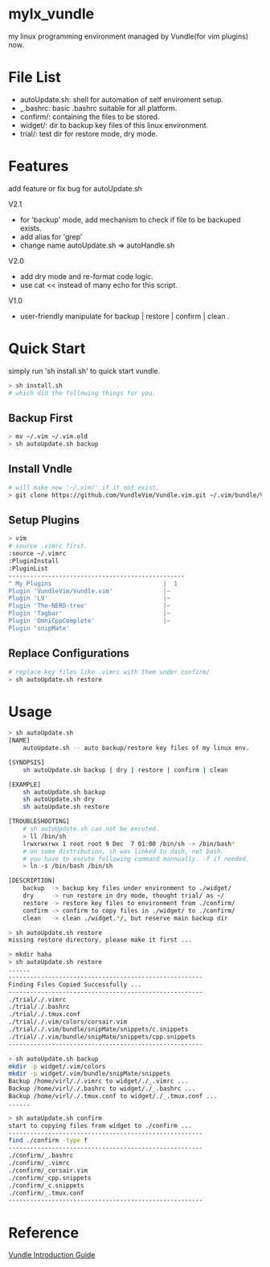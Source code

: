# mylx_vundle
my linux programming environment managed by Vundle(for vim plugins) now.

# File List
* autoUpdate.sh: shell for automation of self enviroment setup.
* _.bashrc: basic .bashrc suitable for all platform.
* confirm/: containing the files to be stored.
* widget/: dir to backup key files of this linux environment.
* trial/: test dir for restore mode, dry mode.

# Features
add feature or fix bug for autoUpdate.sh

V2.1
* for 'backup' mode, add mechanism to check if file to be backuped exists.
* add alias for 'grep'
* change name autoUpdate.sh => autoHandle.sh

V2.0
* add dry mode and re-format code logic.
* use cat << instead of many echo for this script.

V1.0
* user-friendly manipulate for backup | restore | confirm | clean .

# Quick Start
simply run 'sh install.sh' to quick start vundle.

```bash
> sh install.sh
# which did the following things for you.
```

## Backup First
```bash
> mv ~/.vim ~/.vim.old
> sh autoUpdate.sh backup
```

## Install Vndle
```bash
# will make new '~/.vim/' if it not exist.
> git clone https://github.com/VundleVim/Vundle.vim.git ~/.vim/bundle/Vundle.vim
```

## Setup Plugins
```bash
> vim
# source .vimrc first.
:source ~/.vimrc
:PluginInstall
:PluginList
-------------------------------------------------
" My Plugins                               |  1
Plugin 'VundleVim/Vundle.vim'              |~
Plugin 'L9'                                |~
Plugin 'The-NERD-tree'                     |~
Plugin 'Tagbar'                            |~
Plugin 'OmniCppComplete'                   |~
Plugin 'snipMate' 

```

## Replace Configurations
```bash
# replace key files like .vimrc with them under confirm/
> sh autoUpdate.sh restore
```

# Usage
```bash
> sh autoUpdate.sh
[NAME]
    autoUpdate.sh -- auto backup/restore key files of my linux env.

[SYNOPSIS]
    sh autoUpdate.sh backup | dry | restore | confirm | clean

[EXAMPLE]
    sh autoUpdate.sh backup
    sh autoUpdate.sh dry
    sh autoUpdate.sh restore

[TROUBLESHOOTING]
    # sh autoUpdate.sh can not be excuted.
    > ll /bin/sh
    lrwxrwxrwx 1 root root 9 Dec  7 01:00 /bin/sh -> /bin/bash*
    # on some distribution, sh was linked to dash, not bash.
    # you have to excute following command mannually. -f if needed.
    > ln -s /bin/bash /bin/sh

[DESCRIPTION]
    backup  -> backup key files under environment to ./widget/
    dry     -> run restore in dry mode, thought trial/ as ~/
    restore -> restore key files to environment from ./confirm/
    confirm -> confirm to copy files in ./widget/ to ./confirm/
    clean   -> clean ./widget.*/, but reserve main backup dir

> sh autoUpdate.sh restore
missing restore directory, please make it first ...

> mkdir haha
> sh autoUpdate.sh restore
......
------------------------------------------------------
Finding Files Copied Successfully ...
------------------------------------------------------
./trial/./.vimrc
./trial/./.bashrc
./trial/./.tmux.conf
./trial/./.vim/colors/corsair.vim
./trial/./.vim/bundle/snipMate/snippets/c.snippets
./trial/./.vim/bundle/snipMate/snippets/cpp.snippets
------------------------------------------------------

> sh autoUpdate.sh backup
mkdir -p widget/.vim/colors
mkdir -p widget/.vim/bundle/snipMate/snippets
Backup /home/virl/./.vimrc to widget/./_.vimrc ...
Backup /home/virl/./.bashrc to widget/./_.bashrc ...
Backup /home/virl/./.tmux.conf to widget/./_.tmux.conf ...
......

> sh autoUpdate.sh confirm
start to copying files from widget to ./confirm ...
------------------------------------------------------
find ./confirm -type f
------------------------------------------------------
./confirm/_.bashrc
./confirm/_.vimrc
./confirm/_corsair.vim
./confirm/_cpp.snippets
./confirm/_c.snippets
./confirm/_.tmux.conf
------------------------------------------------------

```

# Reference
[Vundle Introduction Guide](http://www.jianshu.com/p/8d416ac4ad11)

